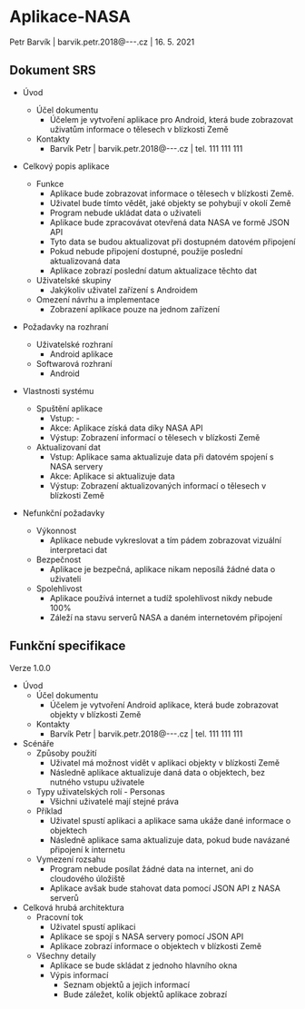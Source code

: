 # Aplikace-NASA
Petr Barvík
| barvik.petr.2018@---.cz
| 16. 5. 2021

## Dokument SRS
* Úvod
  * Účel dokumentu
    * Účelem je vytvoření aplikace pro Android, která bude zobrazovat uživatům informace o tělesech v blízkosti Země
  * Kontakty
    * Barvík Petr | barvik.petr.2018@---.cz | tel. 111 111 111
* Celkový popis aplikace


  * Funkce
    * Aplikace bude zobrazovat informace o tělesech v blízkosti Země.
    * Uživatel bude tímto vědět, jaké objekty se pohybují v okolí Země
    * Program nebude ukládat data o uživateli
    * Aplikace bude zpracovávat otevřená data NASA ve formě JSON API
    * Tyto data se budou aktualizovat při dostupném datovém připojení
    * Pokud nebude připojení dostupné, použije poslední aktualizovaná data
    * Aplikace zobrazí poslední datum aktualizace těchto dat
  * Uživatelské skupiny
    * Jakýkoliv uživatel zařízení s Androidem
  * Omezení návrhu a implementace
    *  Zobrazení aplikace pouze na jednom zařízení
* Požadavky na rozhraní
  * Uživatelské rozhraní
    * Android aplikace
  * Softwarová rozhraní
    * Android
* Vlastnosti systému
  * Spuštění aplikace
    * Vstup: -
    * Akce: Aplikace získá data díky NASA API
    * Výstup: Zobrazení informací o tělesech v blízkosti Země
  * Aktualizovaní dat
    * Vstup: Aplikace sama aktualizuje data při datovém spojení s NASA servery
    * Akce: Aplikace si aktualizuje data
    * Výstup: Zobrazení aktualizovaných informací o tělesech v blízkosti Země
* Nefunkční požadavky
  * Výkonnost
    * Aplikace nebude vykreslovat a tím pádem zobrazovat vizuální interpretaci dat
  * Bezpečnost
    * Aplikace je bezpečná, aplikace nikam neposílá žádné data o uživateli
  * Spolehlivost
    * Aplikace používá internet a tudíž spolehlivost nikdy nebude 100%
    * Záleží na stavu serverů NASA a daném internetovém připojení


## Funkční specifikace
Verze 1.0.0

* Úvod
  * Účel dokumentu
    * Účelem je vytvoření Android aplikace, která bude zobrazovat objekty v blízkosti Země
  * Kontakty
    * Barvík Petr | barvik.petr.2018@---.cz | tel. 111 111 111
* Scénáře
  * Způsoby použití
    * Uživatel má možnost vidět v aplikaci objekty v blízkosti Země
    * Následně aplikace aktualizuje daná data o objektech, bez nutného vstupu uživatele
  * Typy uživatelských rolí - Personas
    * Všichni uživatelé mají stejné práva
  * Příklad
    * Uživatel spustí aplikaci a aplikace sama ukáže dané informace o objektech
    * Následně aplikace sama aktualizuje data, pokud bude navázané připojení k internetu
  * Vymezení rozsahu
    * Program nebude posílat žádné data na internet, ani do cloudového úložiště
    * Aplikace avšak bude stahovat data pomocí JSON API z NASA serverů
* Celková hrubá architektura
  * Pracovní tok
    * Uživatel spustí aplikaci
    * Aplikace se spojí s NASA servery pomocí JSON API
    * Aplikace zobrazí informace o objektech v blízkosti Země
  * Všechny detaily
    * Aplikace se bude skládat z jednoho hlavního okna
    * Výpis informací
      * Seznam objektů a jejich informací
      * Bude záležet, kolik objektů aplikace zobrazí

